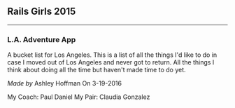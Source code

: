 ## Rails Girls 2015

-----

### L.A. Adventure App

A bucket list for Los Angeles. This is a list of all the things I'd like to do in case I moved out of Los Angeles and never got to return. All the things I think about doing all the time but haven't made time to do yet.

*Made by* Ashley Hoffman
On 3-19-2016  

My Coach: Paul Daniel
My Pair: Claudia Gonzalez
